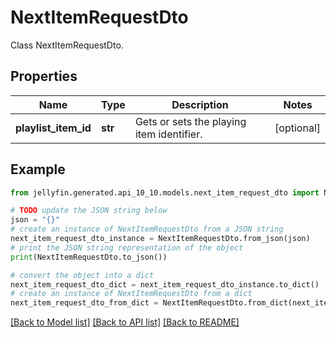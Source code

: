 # NextItemRequestDto

Class NextItemRequestDto.

## Properties

Name | Type | Description | Notes
------------ | ------------- | ------------- | -------------
**playlist_item_id** | **str** | Gets or sets the playing item identifier. | [optional] 

## Example

```python
from jellyfin.generated.api_10_10.models.next_item_request_dto import NextItemRequestDto

# TODO update the JSON string below
json = "{}"
# create an instance of NextItemRequestDto from a JSON string
next_item_request_dto_instance = NextItemRequestDto.from_json(json)
# print the JSON string representation of the object
print(NextItemRequestDto.to_json())

# convert the object into a dict
next_item_request_dto_dict = next_item_request_dto_instance.to_dict()
# create an instance of NextItemRequestDto from a dict
next_item_request_dto_from_dict = NextItemRequestDto.from_dict(next_item_request_dto_dict)
```
[[Back to Model list]](README.md#documentation-for-models) [[Back to API list]](README.md#documentation-for-api-endpoints) [[Back to README]](README.md)


